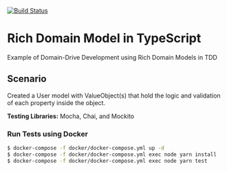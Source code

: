 [![Build Status](https://travis-ci.org/neg0/ddd-rich-domain-model-typescript.svg?branch=master)](https://travis-ci.org/neg0/ddd-rich-domain-model-typescript)

# Rich Domain Model in TypeScript
Example of Domain-Drive Development using Rich Domain Models in TDD

## Scenario
Created a User model with ValueObject(s) that hold the logic and validation of each property inside the object.

**Testing Libraries:** Mocha, Chai, and Mockito

### Run Tests using Docker
```bash
$ docker-compose -f docker/docker-compose.yml up -d
$ docker-compose -f docker/docker-compose.yml exec node yarn install
$ docker-compose -f docker/docker-compose.yml exec node yarn test
```